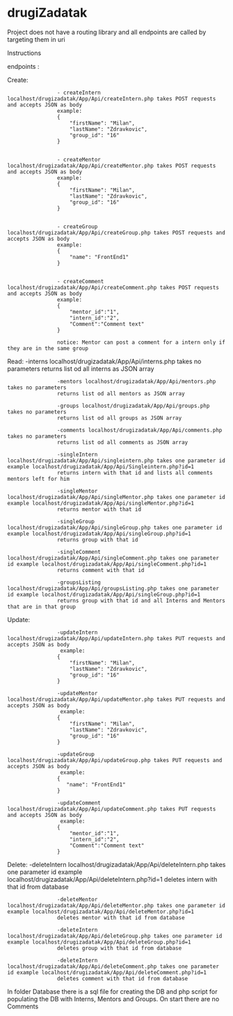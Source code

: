 # drugiZadatak

Project does not have a routing library and all endpoints are called by targeting them in uri

Instructions

 endpoints : 


 Create:
                    
                    - createIntern localhost/drugizadatak/App/Api/createIntern.php takes POST requests and accepts JSON as body
                    example:
                    {
                        "firstName": "Milan",
                        "lastName": "Zdravkovic",
                        "group_id": "16"
                    }
                    
                    
                    - createMentor localhost/drugizadatak/App/Api/createMentor.php takes POST requests and accepts JSON as body
                    example:
                    {
                        "firstName": "Milan",
                        "lastName": "Zdravkovic",
                        "group_id": "16"
                    }
                    
                    
                    - createGroup localhost/drugizadatak/App/Api/createGroup.php takes POST requests and accepts JSON as body
                    example:
                    {
                        "name": "FrontEnd1"
                    }
                    
                    
                    - createComment localhost/drugizadatak/App/Api/createComment.php takes POST requests and accepts JSON as body
                    example:
                    {
                        "mentor_id":"1",
                        "intern_id":"2",
                        "Comment":"Comment text"
                    }
                    
                    notice: Mentor can post a comment for a intern only if they are in the same group

Read:
                    -interns localhost/drugizadatak/App/Api/interns.php takes no parameters
                    returns list od all interns as JSON array

                    -mentors localhost/drugizadatak/App/Api/mentors.php takes no parameters
                    returns list od all mentors as JSON array

                    -groups localhost/drugizadatak/App/Api/groups.php takes no parameters
                    returns list od all groups as JSON array
                    
                    -comments localhost/drugizadatak/App/Api/comments.php takes no parameters
                    returns list od all comments as JSON array

                    -singleIntern localhost/drugizadatak/App/Api/singleintern.php takes one parameter id example localhost/drugizadatak/App/Api/Singleintern.php?id=1
                    returns intern with that id and lists all comments mentors left for him

                    -singleMentor localhost/drugizadatak/App/Api/singleMentor.php takes one parameter id example localhost/drugizadatak/App/Api/singleMentor.php?id=1
                    returns mentor with that id

                    -singleGroup localhost/drugizadatak/App/Api/singleGroup.php takes one parameter id example localhost/drugizadatak/App/Api/singleGroup.php?id=1
                    returns group with that id

                    -singleComment localhost/drugizadatak/App/Api/singleComment.php takes one parameter id example localhost/drugizadatak/App/Api/singleComment.php?id=1
                    returns comment with that id
                    
                    -groupsListing localhost/drugizadatak/App/Api/groupsListing.php takes one parameter id example localhost/drugizadatak/App/Api/singleGroup.php?id=1
                    returns group with that id and all Interns and Mentors that are in that group

Update:
                    
                    -updateIntern localhost/drugizadatak/App/Api/updateIntern.php takes PUT requests and accepts JSON as body
                     example:
                    {
                        "firstName": "Milan",
                        "lastName": "Zdravkovic",
                        "group_id": "16"
                    }
                    
                    -updateMentor localhost/drugizadatak/App/Api/updateMentor.php takes PUT requests and accepts JSON as body
                     example:
                    {
                        "firstName": "Milan",
                        "lastName": "Zdravkovic",
                        "group_id": "16"
                    }
                    
                    -updateGroup localhost/drugizadatak/App/Api/updateGroup.php takes PUT requests and accepts JSON as body
                     example:
                    {
                       "name": "FrontEnd1"
                    }
                    
                    -updateComment localhost/drugizadatak/App/Api/updateComment.php takes PUT requests and accepts JSON as body
                     example:
                    {
                        "mentor_id":"1",
                        "intern_id":"2",
                        "Comment":"Comment text"
                    }
                    
Delete:
                    -deleteIntern localhost/drugizadatak/App/Api/deleteIntern.php takes one parameter id example localhost/drugizadatak/App/Api/deleteIntern.php?id=1
                    deletes intern with that id from database

                    -deleteMentor localhost/drugizadatak/App/Api/deleteMentor.php takes one parameter id example localhost/drugizadatak/App/Api/deleteMentor.php?id=1
                    deletes mentor with that id from database

                    -deleteIntern localhost/drugizadatak/App/Api/deleteGroup.php takes one parameter id example localhost/drugizadatak/App/Api/deleteGroup.php?id=1
                    deletes group with that id from database

                    -deleteIntern localhost/drugizadatak/App/Api/deleteComment.php takes one parameter id example localhost/drugizadatak/App/Api/deleteComment.php?id=1
                    deletes comment with that id from database


In folder Database there is a sql file for creating the DB and php script for populating the DB with Interns, Mentors and Groups. On start there are no Comments